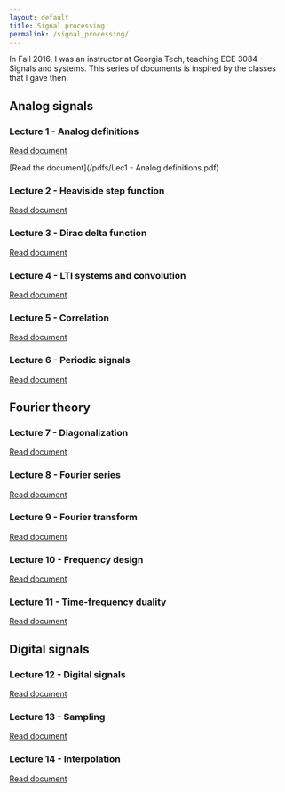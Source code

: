 ```yaml
---
layout: default
title: Signal processing
permalink: /signal_processing/
---
```


In Fall 2016, I was an instructor at Georgia Tech, teaching ECE 3084 - Signals and systems.
This series of documents is inspired by the classes that I gave then.

## Analog signals

### Lecture 1 - Analog definitions

<a href="https://grfreche.github.io/pdfs/Lec1 - Analog definitions.pdf" class="image fit">Read document</a>

[Read the document](/pdfs/Lec1 - Analog definitions.pdf)

### Lecture 2 - Heaviside step function

<a href="https://grfreche.github.io/pdfs/Lec2 - Heaviside step function.pdf" class="image fit">Read document</a>

### Lecture 3 - Dirac delta function

<a href="https://grfreche.github.io/pdfs/Lec3 - Dirac delta function.pdf" class="image fit">Read document</a>

### Lecture 4 - LTI systems and convolution

<a href="https://grfreche.github.io/pdfs/Lec4 - LTI systems and convolution.pdf" class="image fit">Read document</a>

### Lecture 5 - Correlation

<a href="https://grfreche.github.io/pdfs/Lec5 - Correlation.pdf" class="image fit">Read document</a>

### Lecture 6 - Periodic signals

<a href="https://grfreche.github.io/pdfs/Lec6 - Periodic signals.pdf" class="image fit">Read document</a>

## Fourier theory

### Lecture 7 - Diagonalization

<a href="https://grfreche.github.io/pdfs/Lec7 - Diagonalization.pdf" class="image fit">Read document</a>

### Lecture 8 - Fourier series

<a href="https://grfreche.github.io/pdfs/Lec8 - Fourier series.pdf" class="image fit">Read document</a>

### Lecture 9 - Fourier transform

<a href="https://grfreche.github.io/pdfs/Lec9 - Fourier transform.pdf" class="image fit">Read document</a>

### Lecture 10 - Frequency design

<a href="https://grfreche.github.io/pdfs/Lec10 - Frequency design.pdf" class="image fit">Read document</a>

### Lecture 11 - Time-frequency duality

<a href="https://grfreche.github.io/pdfs/Lec11 - Time-frequency duality.pdf" class="image fit">Read document</a>

## Digital signals

### Lecture 12 - Digital signals

<a href="https://grfreche.github.io/pdfs/Lec12 - Digital signals.pdf" class="image fit">Read document</a>

### Lecture 13 - Sampling

<a href="https://grfreche.github.io/pdfs/Lec13 - Sampling.pdf" class="image fit">Read document</a>

### Lecture 14 - Interpolation

<a href="https://grfreche.github.io/pdfs/Lec14 - Interpolation.pdf" class="image fit">Read document</a>
